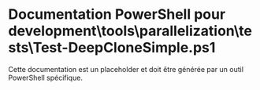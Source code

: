 # Documentation PowerShell pour development\tools\parallelization\tests\Test-DeepCloneSimple.ps1

Cette documentation est un placeholder et doit être générée par un outil PowerShell spécifique.
